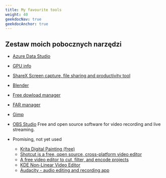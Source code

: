 ```yaml
---
title: My favourite tools
weight: 40
geekdocNav: true
geekdocAnchor: true
---
```


## Zestaw moich pobocznych narzędzi

- [Azure Data Studio](https://learn.microsoft.com/en-us/azure-data-studio/download-azure-data-studio)
- [GPU info](https://www.techpowerup.com/gpuz/)
- [ShareX Screen capture, file sharing and productivity tool](https://getsharex.com/)
- [Blender](https://www.blender.org/)
- [Free dowload manager](https://www.freedownloadmanager.org/)
- [FAR manager](https://www.farmanager.com/)
- [Gimp](https://www.gimp.org/)
- [OBS Studio](https://obsproject.com/) Free and open source software for video recording and live streaming.

- Promising, not yet used
  - [Krita Digital Painting (free)](https://krita.org/en/)
  - [Shotcut is a free, open source, cross-platform video editor](https://www.shotcut.org/)
  - [A free video editor to cut, filter, and encode projects](https://sourceforge.net/projects/avidemux)
  - [KDE Non-Linear Video Editor](https://kdenlive.org/en/download/)
  - [Audacity - audio editing and recording app](https://www.audacityteam.org/)
